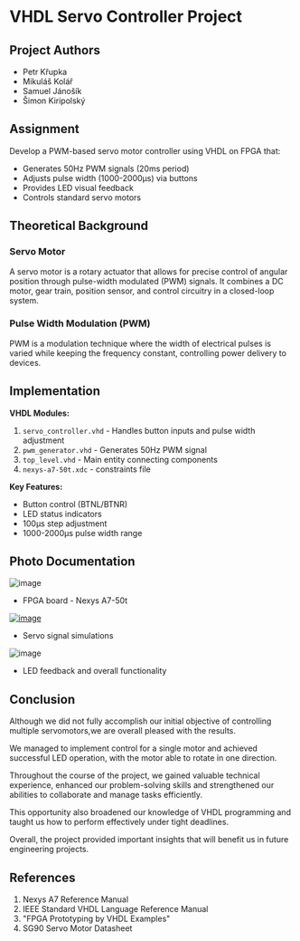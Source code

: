# VHDL Servo Controller Project

## Project Authors
- Petr Křupka
- Mikuláš Kolář  
- Samuel Jánošík
- Šimon Kiripolský

## Assignment
Develop a PWM-based servo motor controller using VHDL on FPGA that:
- Generates 50Hz PWM signals (20ms period)
- Adjusts pulse width (1000-2000μs) via buttons
- Provides LED visual feedback
- Controls standard servo motors

## Theoretical Background

### Servo Motor
A servo motor is a rotary actuator that allows for precise control of angular position through pulse-width modulated (PWM) signals. It combines a DC motor, gear train, position sensor, and control circuitry in a closed-loop system.

### Pulse Width Modulation (PWM)
PWM is a modulation technique where the width of electrical pulses is varied while keeping the frequency constant, controlling power delivery to devices.

## Implementation
**VHDL Modules:**
1. `servo_controller.vhd` - Handles button inputs and pulse width adjustment
2. `pwm_generator.vhd` - Generates 50Hz PWM signal
3. `top_level.vhd` - Main entity connecting components
4. `nexys-a7-50t.xdc` - constraints file

**Key Features:**
- Button control (BTNL/BTNR)
- LED status indicators
- 100μs step adjustment
- 1000-2000μs pulse width range

## Photo Documentation

![image](https://github.com/user-attachments/assets/e4fa4023-e745-453e-9cc3-4c6979350f24)
- FPGA board - Nexys A7-50t


[![image](https://github.com/user-attachments/assets/472040ae-10aa-4354-842a-43292110a0a9)](https://www.codeproject.com/Articles/513169/Servomotor-Control-with-PWM-and-VHDL)
- Servo signal simulations


![image](https://github.com/user-attachments/assets/2afccf1b-1572-4b56-bb81-2f4438c66164)
- LED feedback and overall functionality

## Conclusion
Although we did not fully accomplish our initial objective of controlling multiple servomotors,we are overall pleased with the results.

We managed to implement control for a single motor and achieved successful LED operation, with the motor able to rotate in one direction.

Throughout the course of the project, we gained valuable technical experience, enhanced our problem-solving skills and strengthened our abilities to collaborate and manage tasks efficiently.

This opportunity also broadened our knowledge of VHDL programming and taught us how to perform effectively under tight deadlines.

Overall, the project provided important insights that will benefit us in future engineering projects.

## References
1. Nexys A7 Reference Manual
2. IEEE Standard VHDL Language Reference Manual
3. "FPGA Prototyping by VHDL Examples" 
4. SG90 Servo Motor Datasheet
